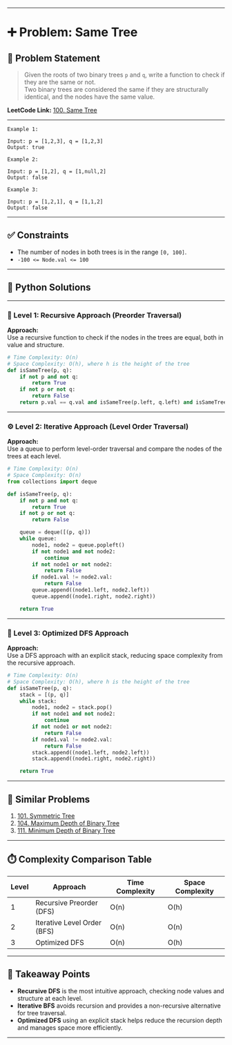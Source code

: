 
---

# ➕ Problem: Same Tree

## 📘 Problem Statement

> Given the roots of two binary trees `p` and `q`, write a function to check if they are the same or not.  
> Two binary trees are considered the same if they are structurally identical, and the nodes have the same value.

**LeetCode Link:** [100. Same Tree](https://leetcode.com/problems/same-tree/)

---

```
Example 1:

Input: p = [1,2,3], q = [1,2,3]
Output: true

Example 2:

Input: p = [1,2], q = [1,null,2]
Output: false

Example 3:

Input: p = [1,2,1], q = [1,1,2]
Output: false
```

---

## ✅ Constraints

- The number of nodes in both trees is in the range `[0, 100]`.
- `-100 <= Node.val <= 100`

---

## 🧠 Python Solutions

---

### 🧪 Level 1: Recursive Approach (Preorder Traversal)

**Approach:**  
Use a recursive function to check if the nodes in the trees are equal, both in value and structure.

```python
# Time Complexity: O(n)
# Space Complexity: O(h), where h is the height of the tree
def isSameTree(p, q):
    if not p and not q:
        return True
    if not p or not q:
        return False
    return p.val == q.val and isSameTree(p.left, q.left) and isSameTree(p.right, q.right)
```

---

### ⚙️ Level 2: Iterative Approach (Level Order Traversal)

**Approach:**  
Use a queue to perform level-order traversal and compare the nodes of the trees at each level.

```python
# Time Complexity: O(n)
# Space Complexity: O(n)
from collections import deque

def isSameTree(p, q):
    if not p and not q:
        return True
    if not p or not q:
        return False

    queue = deque([(p, q)])
    while queue:
        node1, node2 = queue.popleft()
        if not node1 and not node2:
            continue
        if not node1 or not node2:
            return False
        if node1.val != node2.val:
            return False
        queue.append((node1.left, node2.left))
        queue.append((node1.right, node2.right))

    return True
```

---

### 🚀 Level 3: Optimized DFS Approach

**Approach:**  
Use a DFS approach with an explicit stack, reducing space complexity from the recursive approach.

```python
# Time Complexity: O(n)
# Space Complexity: O(h), where h is the height of the tree
def isSameTree(p, q):
    stack = [(p, q)]
    while stack:
        node1, node2 = stack.pop()
        if not node1 and not node2:
            continue
        if not node1 or not node2:
            return False
        if node1.val != node2.val:
            return False
        stack.append((node1.left, node2.left))
        stack.append((node1.right, node2.right))

    return True
```

---

## 🔗 Similar Problems

1. [101. Symmetric Tree](https://leetcode.com/problems/symmetric-tree/)
2. [104. Maximum Depth of Binary Tree](https://leetcode.com/problems/maximum-depth-of-binary-tree/)
3. [111. Minimum Depth of Binary Tree](https://leetcode.com/problems/minimum-depth-of-binary-tree/)

---

## ⏱️ Complexity Comparison Table

| Level | Approach                        | Time Complexity | Space Complexity |
|-------|----------------------------------|-----------------|------------------|
| 1     | Recursive Preorder (DFS)        | O(n)            | O(h)             |
| 2     | Iterative Level Order (BFS)     | O(n)            | O(n)             |
| 3     | Optimized DFS                   | O(n)            | O(h)             |

---

## 📌 Takeaway Points

- **Recursive DFS** is the most intuitive approach, checking node values and structure at each level.
- **Iterative BFS** avoids recursion and provides a non-recursive alternative for tree traversal.
- **Optimized DFS** using an explicit stack helps reduce the recursion depth and manages space more efficiently.

---
